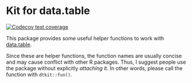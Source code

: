 # Kit for data.table

<!-- badges: start -->
[![Codecov test coverage](https://codecov.io/gh/shrektan/dtkit/branch/master/graph/badge.svg)](https://codecov.io/gh/shrektan/dtkit?branch=master)
<!-- badges: end -->

This package provides some useful helper functions to work with [data.table](http://r-datatable.com).

Since these are helper functions, the function names are usually concise and may cause conflict with other R packages. Thus, I suggest people use the package without explicitly *attaching* it. In other words, please call the function with `dtkit::fun()`.
